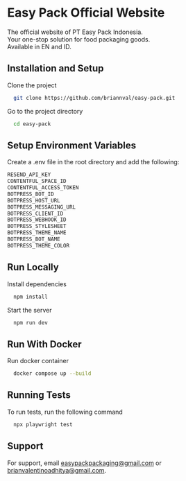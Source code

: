 
# Easy Pack Official Website

The official website of PT Easy Pack Indonesia.   
Your one-stop solution for food packaging goods.   
Available in EN and ID.

## Installation and Setup

Clone the project

```bash
  git clone https://github.com/briannval/easy-pack.git
```

Go to the project directory

```bash
  cd easy-pack
```


## Setup Environment Variables

Create a .env file in the root directory and add the following:

```bash
RESEND_API_KEY
CONTENTFUL_SPACE_ID
CONTENTFUL_ACCESS_TOKEN
BOTPRESS_BOT_ID
BOTPRESS_HOST_URL
BOTPRESS_MESSAGING_URL
BOTPRESS_CLIENT_ID
BOTPRESS_WEBHOOK_ID
BOTPRESS_STYLESHEET
BOTPRESS_THEME_NAME
BOTPRESS_BOT_NAME
BOTPRESS_THEME_COLOR

```
    
## Run Locally

Install dependencies

```bash
  npm install
```

Start the server

```bash
  npm run dev
```


## Run With Docker  

Run docker container

```bash
  docker compose up --build
```
## Running Tests

To run tests, run the following command

```bash
  npx playwright test
```


## Support

For support, email easypackpackaging@gmail.com or brianvalentinoadhitya@gmail.com.

